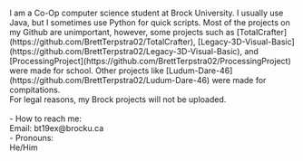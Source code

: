 <br>
I am a Co-Op computer science student at Brock University. I usually use Java, but I sometimes use Python for quick scripts. Most of the projects on my Github are unimportant, however, some projects such as [TotalCrafter](https://github.com/BrettTerpstra02/TotalCrafter), [Legacy-3D-Visual-Basic](https://github.com/BrettTerpstra02/Legacy-3D-Visual-Basic), and [ProcessingProject](https://github.com/BrettTerpstra02/ProcessingProject) were made for school. Other projects like [Ludum-Dare-46](https://github.com/BrettTerpstra02/Ludum-Dare-46) were made for compitations. <br>
For legal reasons, my Brock projects will not be uploaded. <br>
<br>
- How to reach me: <br>
	Email: bt19ex@brocku.ca <br>
- Pronouns: <br>
	He/Him <br>
